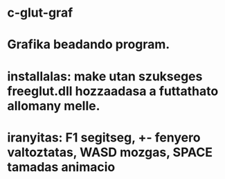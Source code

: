 # c-glut-graf

# Grafika beadando program. 
# installalas: make utan szukseges freeglut.dll hozzaadasa a futtathato allomany melle.
# iranyitas: F1 segitseg, +- fenyero valtoztatas, WASD mozgas, SPACE tamadas animacio